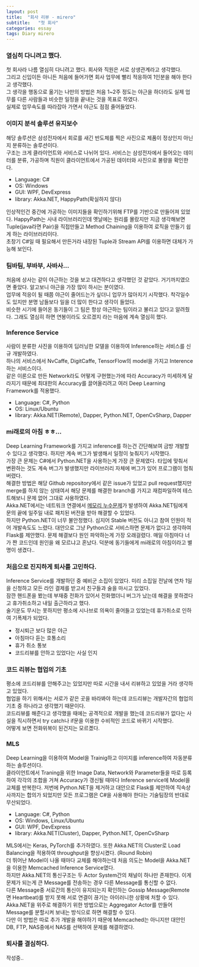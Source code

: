 ```yaml
---
layout: post
title:  "회사 리뷰 - mirero"
subtitle:   "첫 회사"
categories: essay
tags: Diary mirero
---
```


### 열심히 다니려고 했다.
첫 회사라 나름 열심히 다니려고 했다. 회사와 직원은 서로 상생관계라고 생각했다.  
그리고 신입이든 아니든 처음에 들어가면 회사 업무에 빨리 적응하여 1인분을 해야 한다고 생각했다.  
그 생각을 행동으로 옮기는 나만의 방법은 처음 1~2주 정도는 야근을 하더라도 실제 업무를 다른 사람들과 비슷한 일정을 끝내는 것을 목표로 하였다.  
실제로 업무속도를 따라잡아 가면서 야근도 점점 줄어들었다.

### 이미지 분석 솔루션 유지보수
해당 솔루션은 삼성전자에서 회로를 새긴 반도체를 찍은 사진으로 제품이 정상인지 아닌지 분류하는 솔루션이다.  
구조는 크게 클라이언트와 서비스로 나뉘어 있다. 서비스는 삼성전자에서 들어오는 데이터를 분류, 가공하며 직원이 클라이언트에서 가공된 데이터와 사진으로 불량을 확인한다.  
- Language: C#
- OS: Windows
- GUI: WPF, DevExpress
- library: Akka.NET, HappyPath(확실하지 않다)

인상적인건 중간에 가공하는 이미지들을 확인하기위해 FTP를 기반으로 만들어져 있었다.
HappyPath는 사내 라이브러리인데 옛날에는 원리를 몰랐지만 지금 생각해보면 Tuple(java라면 Pair)을 직접만들고 Method Chaining을 이용하여 로직을 만들기 쉽게 하는 라이브러리이다.  
초창기 C#일 때 필요해서 만든거라 내장된 Tuple과 Stream API를 이용하면 대체가 가능해 보인다.


### 팀바팀, 부바부, 사바사...
처음에 상사는 같이 야근하는 것을 보고 대견하다고 생각했던 것 같았다. 거기까지였으면 좋았다. 알고보니 야근을 가장 많이 하시는 분이였다.  
업무에 적응이 될 때쯤 야근이 줄어드는가 싶더니 업무가 많아지기 시작했다. 착각일수도 있지만 분명 남들보다 일을 더 많이 한다고 생각이 들었다.  
비슷한 시기에 들어온 동기들이 그 팀은 항상 야근하는 팀이라고 불리고 있다고 알려줬다. 그래도 열심히 하면 연봉이라도 오르겠지 라는 마음에 계속 열심히 했다.


### Inference Service
사람이 분류한 사진을 이용하여 딥러닝한 모델을 이용하여 Inference하는 서비스를 신규 개발하였다.  
하나의 서비스에서 NvCaffe, DigitCaffe, TensorFlow의 model을 가지고 Interence하는 서비스이다.  
같은 이론으로 만든 Network라도 어떻게 구현했는가에 따라 Accuracy가 미세하게 달라지기 때문에 최대한의 Accuracy를 끌어올리려고 여러 Deep Learning Framework를 적용했다.  
- Language: C#, Python
- OS: Linux/Ubuntu
- library: Akka.NET(Remote), Dapper, Python.NET, OpenCvSharp, Dapper


### mi래로의 아침 ㅎㅎ...
Deep Learning Framework를 가지고 inference를 하는건 간단해보여 금방 개발할 수 있다고 생각했다. 하지만 계속 버그가 발생해서 일정이 늦춰지기 시작했다.  
가장 큰 문제는 C#에서 Python.NET을 사용하는게 가장 큰 문제였다. 타입에 맞춰서 변환하는 것도 계속 버그가 발생했지만 라이브러리 자체에 버그가 있어 프로그램이 멈춰버렸다.  
해결한 방법은 해당 Github repository에서 같은 issue가 있었고 pull request했지만 merge를 하지 않는 상태여서 해당 문제를 해결한 branch를 가지고 재컴파일하여 테스트해보니 문제 없어 그대로 사용하였다.  
Akka.NET에서는 네트워크 연결에서 [메모리 누수문제](https://github.com/akkadotnet/akka.net/issues/3430)가 발생하여 Akka.NET팀에게 문의 끝에 일주일 내로 패치된 버전을 받아 해결할 수 있었다.  
하지만 Python.NET이 너무 불안정했다. 심지어 Stable 버전도 아니고 참여 인원이 적어 개발속도도 느렸다. 대안으로 그냥 Python으로 서비스하면 문제가 없다고 생각하여 Flask를 제안했다.
문제 해결보다 원인 파악하는게 가장 오래걸렸다. 매일 아침마다 너가 짠 코드인데 원인을 왜 모르냐고 혼났다. 덕분에 동기들에게 mi래로의 아침이라고 별명이 생겼다..


### 처음으로 진지하게 퇴사를 고민하다.
Inference Service를 개발하던 중 예비군 소집이 있었다. 미리 소집일 전날에 연차 1일을 신청하고 모든 라인 결제를 받고서 친구들과 술을 마시고 있었다.  
잠깐 핸드폰을 봤는데 부재중 전화가 있어서 전화했더니 버그가 났는데 해결을 못하겠다고 휴가취소하고 내일 출근하라고 했다.  
술기운도 무시는 못하지만 평소에 시나브로 의욕이 줄어들고 있었는데 휴가취소로 인하여 기폭제가 되었다.
- 정시퇴근 보다 많은 야근
- 아침마다 듣는 호통소리
- 휴가 취소 통보
- 코드리뷰를 안하고 있었다는 사실 인지


### 코드 리뷰는 협업의 기초
평소에 코드리뷰를 안해주고는 있었지만 따로 시간을 내서 리뷰하고 있었을 거라 생각하고 있었다.  
협업을 하기 위해서는 서로가 같은 곳을 바라봐야 하는데 코드리뷰는 개발자간의 협업의 기초 중 하나라고 생각했기 때문이다.  
코드리뷰를 해준다고 생각했을 때에는 공격적으로 개발을 했는데 코드리뷰가 없다는 사실을 직시하면서 try catch나 if문을 이용한 수비적인 코드로 바뀌기 시작했다.  
어떻게 보면 전화위복이 된건지는 모르곘다.


### MLS
Deep Learning을 이용하여 Model을 Trainig하고 이미지를 inference하여 자동분류하는 솔루션이다.  
클라이언트에서 Traning을 위한 Image Data, Network와 Parameter들을 따로 등록하여 각각의 조합을 거쳐 Accuracy가 갱신될 때마다 Inference service에 Model을 교체를 반복한다.
저번에 Python.NET을 제거하고 대안으로 Flask를 제안하여 직속상사까지는 합의가 되었지만 모든 프로그램은 C#을 사용해야 한다는 기술팀장의 반대로 무산되었다.  
- Language: C#, Python
- OS: Windows, Linux/Ubuntu
- GUI: WPF, DevExpress
- library: Akka.NET(Cluster), Dapper, Python.NET, OpenCvSharp

MLS에서는 Keras, PyTorch를 추가하였다. 또한 Akka.NET의 Cluster로 Load Balancing을 적용하여 throughput을 향상시켰다. (Round Robin)  
더 뛰어난 Model이 나올 때마다 교체를 해야하는데 처음 의도는 Model을 Akka.NET을 이용한 Memcached Inference Service였다.  
하지만 Akka.NET의 통신구조는 두 Actor System간의 채널이 하나만 존재한다. 이게 문제가 되는게 큰 Message를 전송하는 경우 다른 Message를 통신할 수 없다.  
다른 Message중 서로간의 통신이 유지되는지 확인하는 Gossip Message(Remote면 Heartbeat)를 받지 못해 서로 연결이 끊기는 아이러니한 상황에 처할 수 있다.  
Akka.NET을 위주로 해결하기 위한 방법으로는 Aggregator Actor를 만들어 Message를 분할시켜 보내는 방식으로 하면 해결할 수 있다.  
다만 이 방법은 따로 추가 개발을 해야하기 때문에 Memcached는 아니지만 대안인 DB, FTP, NAS중에서 NAS를 선택하여 문제를 해결하였다.


### 퇴사를 결심하다.
작성중..